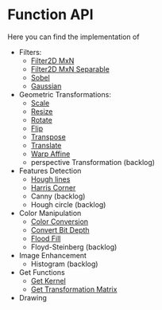 # Function API

Here you can find the implementation of
* Filters:
    * [Filter2D MxN](./Filters/Filter2D)
    * [Filter2D MxN Separable](./Filters/SepFilter2D)
    * [Sobel](./Filters/Sobel)
    * [Gaussian](./Filters/Gaussian)
* Geometric Transformations:
    * [Scale](./Geometric%20Transformations/Scale)
    * [Resize](./Geometric%20Transformations/Resize)
    * [Rotate](./Geometric%20Transformations/Rotate)
    * [Flip](./Geometric%20Transformations/Flip)
    * [Transpose](./Geometric%20Transformations/Transpose)
    * [Translate](./Geometric%20Transformations/Translate)
    * [Warp Affine](./Geometric%20Transformations/WarpAffine)
    * perspective Transformation (backlog)
* Features Detection
    * [Hough lines](./Features%20Detection/HoughLines)
    * [Harris Corner](./Features%20Detection/HarrisCorner)
    * Canny (backlog)
    * Hough circle (backlog)
* Color Manipulation
    * [Color Conversion](./Color%20Manipulation/ColorConvert)
    * [Convert Bit Depth](./Color%20Manipulation/ConvertBitDepth)
    * [Flood Fill](./Color%20Manipulation/FloodFill)
    * Floyd-Steinberg (backlog)
* Image Enhancement
    * Histogram (backlog)
* Get Functions
    * [Get Kernel](./Get%20functions/Get%20Kernel)
    * [Get Transformation Matrix](./Get%20functions/Get%20Transformation%20Matrix)
* Drawing
    

